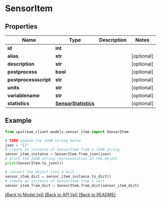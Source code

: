 # SensorItem


## Properties

Name | Type | Description | Notes
------------ | ------------- | ------------- | -------------
**id** | **int** |  | 
**alias** | **str** |  | [optional] 
**description** | **str** |  | [optional] 
**postprocess** | **bool** |  | [optional] 
**postprocessscript** | **str** |  | [optional] 
**units** | **str** |  | [optional] 
**variablename** | **str** |  | [optional] 
**statistics** | [**SensorStatistics**](SensorStatistics.md) |  | [optional] 

## Example

```python
from upstream_client.models.sensor_item import SensorItem

# TODO update the JSON string below
json = "{}"
# create an instance of SensorItem from a JSON string
sensor_item_instance = SensorItem.from_json(json)
# print the JSON string representation of the object
print(SensorItem.to_json())

# convert the object into a dict
sensor_item_dict = sensor_item_instance.to_dict()
# create an instance of SensorItem from a dict
sensor_item_from_dict = SensorItem.from_dict(sensor_item_dict)
```
[[Back to Model list]](../README.md#documentation-for-models) [[Back to API list]](../README.md#documentation-for-api-endpoints) [[Back to README]](../README.md)


